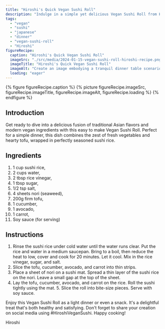 ```yaml
---
title: "Hiroshi's Quick Vegan Sushi Roll"
description: "Indulge in a simple yet delicious Vegan Sushi Roll from Hiroshi. Combining traditional Asian flavors with vegan ingredients, it's a perfect dinner choice for health-conscious foodies."
tags:
  - "vegan"
  - "sushi"
  - "japanese"
  - "dinner"
  - "vegan-sushi-roll"
  - "Hiroshi"
figureRecipe: 
  caption: "Hiroshi's Quick Vegan Sushi Roll"
  imageSrc: "./src/media/2024-01-15-vegan-sushi-roll-hiroshi-recipe.png"
  imageTitle: "Hiroshi's Quick Vegan Sushi Roll"
  imageAlt: "Create an image embodying a tranquil dinner table scenario. Centrally placed on the table is a Vegan Sushi Roll, prepared with meticulous care. This dish showcases vibrant hues from the cucumber, avocado, and carrot fillings, visible in bite-sized slices. Tucked inside the roll is firm tofu. The sushi rice appears impeccably cooked and delicately seasoned, encapsulated within a sheath of nori. This inviting meal is represented on an minimalist, aesthetic Japanese style plate, accompanied by a tiny saucer filled with soy sauce. The table, made of wood, adds a rustic charm to the setting, while chopsticks lie idly next to the dish, anticipating the enjoyable dinner ahead."
  loading: "eager"
---
```


{% figure figureRecipe.caption %}
{% picture figureRecipe.imageSrc, figureRecipe.imageTitle, figureRecipe.imageAlt, figureRecipe.loading %}
{% endfigure %}

## Introduction

Get ready to dive into a delicious fusion of traditional Asian flavors and modern vegan ingredients with this easy to make Vegan Sushi Roll. Perfect for a simple dinner, this dish combines the zest of fresh vegetables and hearty tofu, wrapped in perfectly seasoned sushi rice.

## Ingredients

1. 1 cup sushi rice,
2. 2 cups water,
3. 2 tbsp rice vinegar,
4. 1 tbsp sugar,
5. 1/2 tsp salt,
6. 4 sheets nori (seaweed),
7. 200g firm tofu,
8. 1 cucumber,
9. 1 avocado,
10. 1 carrot,
11. Soy sauce (for serving)

## Instructions

1. Rinse the sushi rice under cold water until the water runs clear. Put the rice and water in a medium saucepan. Bring to a boil, then reduce the heat to low, cover and cook for 20 minutes. Let it cool. Mix in the rice vinegar, sugar, and salt.
2. Slice the tofu, cucumber, avocado, and carrot into thin strips.
3. Place a sheet of nori on a sushi mat. Spread a thin layer of the sushi rice on the nori. Leave a small gap at the top of the sheet.
4. Lay the tofu, cucumber, avocado, and carrot on the rice. Roll the sushi tightly using the mat. 5. Slice the roll into bite-size pieces. Serve with soy sauce.

Enjoy this Vegan Sushi Roll as a light dinner or even a snack. It's a delightful treat that's both healthy and satisfying. Don't forget to share your creation on social media using #HiroshiVeganSushi. Happy cooking!

Hiroshi

